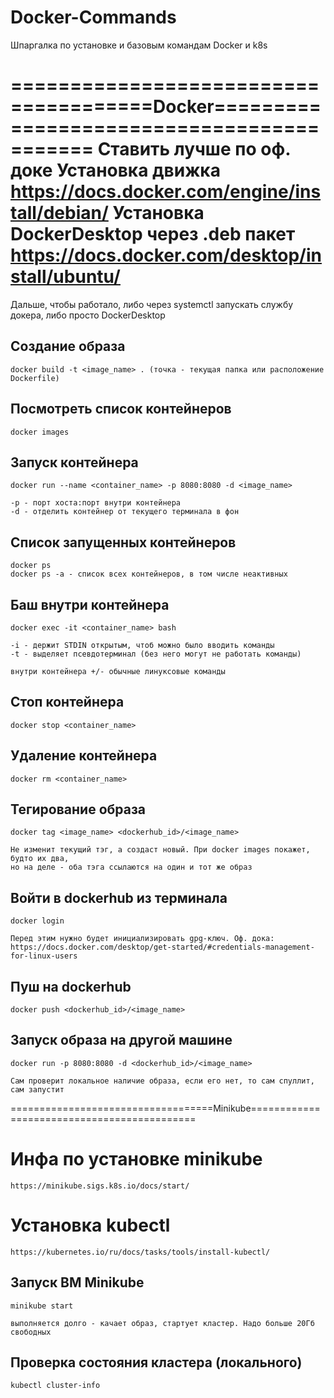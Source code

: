 # Docker-Commands
Шпаргалка по установке и базовым командам Docker и k8s


======================================Docker==========================================
Ставить лучше по оф. доке
	Установка движка https://docs.docker.com/engine/install/debian/
	Установка DockerDesktop через .deb пакет https://docs.docker.com/desktop/install/ubuntu/
======================================================================================
	
Дальше, чтобы работало, либо через systemctl запускать службу докера, либо просто DockerDesktop
 
## Создание образа
	docker build -t <image_name> . (точка - текущая папка или расположение Dockerfile)
	
## Посмотреть список контейнеров
	docker images
	
## Запуск контейнера
	docker run --name <container_name> -p 8080:8080 -d <image_name>
	
	-p - порт хоста:порт внутри контейнера
	-d - отделить контейнер от текущего терминала в фон

## Список запущенных контейнеров
	docker ps
	docker ps -a - список всех контейнеров, в том числе неактивных
	
## Баш внутри контейнера
	docker exec -it <container_name> bash
	
	-i - держит STDIN открытым, чтоб можно было вводить команды
	-t - выделяет псевдотерминал (без него могут не работать команды)
	
	внутри контейнера +/- обычные линуксовые команды
	
## Стоп контейнера
	docker stop <container_name>
	
## Удаление контейнера
	docker rm <container_name>
	
## Тегирование образа
	docker tag <image_name> <dockerhub_id>/<image_name>
	
	Не изменит текущий тэг, а создаст новый. При docker images покажет, будто их два,
	но на деле - оба тэга ссылаются на один и тот же образ
	
## Войти в dockerhub из терминала
	docker login
	
	Перед этим нужно будет инициализировать gpg-ключ. Оф. дока:
	https://docs.docker.com/desktop/get-started/#credentials-management-for-linux-users
	
## Пуш на dockerhub
	docker push <dockerhub_id>/<image_name>
	
## Запуск образа на другой машине
	docker run -p 8080:8080 -d <dockerhub_id>/<image_name>
	
	Сам проверит локальное наличие образа, если его нет, то сам спуллит, сам запустит
	
===================================Minikube============================================

# Инфа по установке minikube
	https://minikube.sigs.k8s.io/docs/start/
	
# Установка kubectl
	https://kubernetes.io/ru/docs/tasks/tools/install-kubectl/
	
## Запуск ВМ Minikube
	minikube start
	
	выполняется долго - качает образ, стартует кластер. Надо больше 20Гб свободных
	
## Проверка состояния кластера (локального)
	kubectl cluster-info

	
